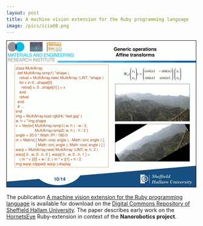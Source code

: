 ```yaml
---
layout: post
title: A machine vision extension for the Ruby programming language
image: /pics/icia08.png
---
```


<span class="center"><a href="http://www.slideshare.net/wedesoft/icia08-foils"><img src="/pics/icia08.png" width="500" alt=""/></a></span>

The publication [A machine vision extension for the Ruby programming language][1] is available for download on the [Digital Commons Repository of Sheffield Hallam University][2]. The paper describes early work on the [HornetsEye][3] Ruby-extension in context of the **Nanorobotics project**.

[1]: http://shura.shu.ac.uk/952/
[2]: http://shura.shu.ac.uk/
[3]: http://www.wedesoft.de/hornetseye-api/
